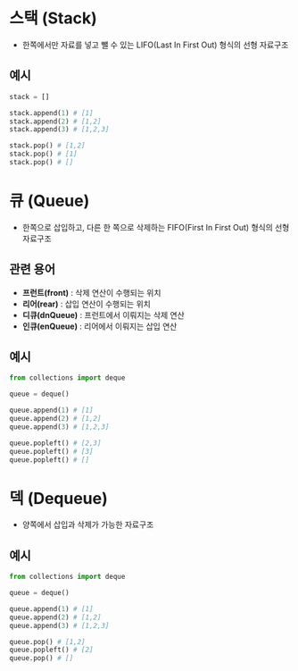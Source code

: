 # 스택 (Stack)

- 한쪽에서만 자료를 넣고 뺄 수 있는 LIFO(Last In First Out) 형식의 선형 자료구조

## 예시

```python
stack = []

stack.append(1) # [1]
stack.append(2) # [1,2]
stack.append(3) # [1,2,3]

stack.pop() # [1,2]
stack.pop() # [1]
stack.pop() # []

```

# 큐 (Queue)

- 한쪽으로 삽입하고, 다른 한 쪽으로 삭제하는 FIFO(First In First Out) 형식의 선형 자료구조

## 관련 용어

- **프런트(front)** : 삭제 연산이 수행되는 위치
- **리어(rear)** : 삽입 연산이 수행되는 위치
- **디큐(dnQueue)** : 프런트에서 이뤄지는 삭제 연산
- **인큐(enQueue)** : 리어에서 이뤄지는 삽입 연산

## 예시

```python
from collections import deque

queue = deque()

queue.append(1) # [1]
queue.append(2) # [1,2]
queue.append(3) # [1,2,3]

queue.popleft() # [2,3]
queue.popleft() # [3]
queue.popleft() # []
```

# 덱 (Dequeue)

- 양쪽에서 삽입과 삭제가 가능한 자료구조

## 예시

```python
from collections import deque

queue = deque()

queue.append(1) # [1]
queue.append(2) # [1,2]
queue.append(3) # [1,2,3]

queue.pop() # [1,2]
queue.popleft() # [2]
queue.pop() # []
```
